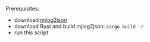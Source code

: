 Prerequisites:

- download [mjlog2json](https://github.com/tsubakisakura/mjlog2json)
- download Rust and build mjlog2json: `cargo build -r`
- run this script
